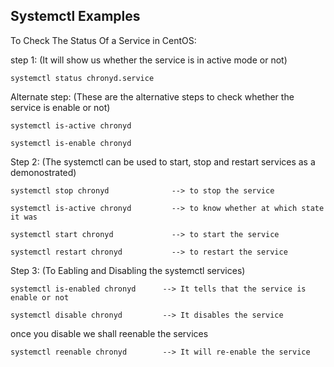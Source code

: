 Systemctl Examples
-------------------

To Check The Status Of a Service in CentOS:

step 1:
(It will show us whether the service is in active mode or not)

    systemctl status chronyd.service

Alternate step:
(These are the alternative steps to check whether the service is enable or not)

    systemctl is-active chronyd

    systemctl is-enable chronyd

Step 2:
(The systemctl can be used to start, stop and restart services as a demonostrated)

    systemctl stop chronyd              --> to stop the service

    systemctl is-active chronyd         --> to know whether at which state it was

    systemctl start chronyd             --> to start the service

    systemctl restart chronyd           --> to restart the service

Step 3:
(To Eabling and Disabling the systemctl services)

    systemctl is-enabled chronyd      --> It tells that the service is enable or not

    systemctl disable chronyd         --> It disables the service

once you disable we shall reenable the services

    systemctl reenable chronyd        --> It will re-enable the service
